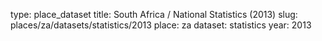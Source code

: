 type: place_dataset
title: South Africa / National Statistics (2013)
slug: places/za/datasets/statistics/2013
place: za
dataset: statistics
year: 2013
